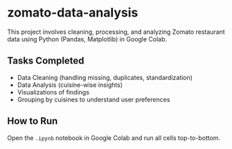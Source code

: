 # zomato-data-analysis
This project involves cleaning, processing, and analyzing Zomato restaurant data using Python (Pandas, Matplotlib) in Google Colab.

## Tasks Completed
- Data Cleaning (handling missing, duplicates, standardization)
- Data Analysis (cuisine-wise insights)
- Visualizations of findings
- Grouping by cuisines to understand user preferences

## How to Run
Open the `.ipynb` notebook in Google Colab and run all cells top-to-bottom.
